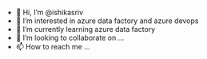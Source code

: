 - 👋 Hi, I’m @ishikasriv
- 👀 I’m interested in azure data factory and azure devops
- 🌱 I’m currently learning azure data factory
- 💞️ I’m looking to collaborate on ...
- 📫 How to reach me ...

<!---
ishikasriv/ishikasriv is a ✨ special ✨ repository because its `README.md` (this file) appears on your GitHub profile.
You can click the Preview link to take a look at your changes.
--->
